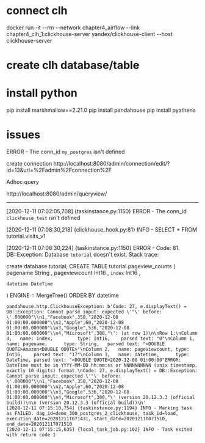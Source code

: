 # connect clh
docker run -it --rm --network chapter4_airflow --link chapter4_clh_1:clickhouse-server yandex/clickhouse-client --host clickhouse-server

# create clh database/table


# install python
pip install marshmallow==2.21.0
pip install pandahouse
pip install pyathena


# issues

ERROR - The conn_id `my_postgres` isn't defined

create connection http://localhost:8080/admin/connection/edit/?id=13&url=%2Fadmin%2Fconnection%2F


Adhoc query

http://localhost:8080/admin/queryview/

---

[2020-12-11 07:02:05,708] {taskinstance.py:1150} ERROR - The conn_id `clickhouse_test` isn't defined


[2020-12-11 07:08:30,218] {clickhouse_hook.py:81} INFO - 
                SELECT *
                FROM tutorial.visits_v1
            
[2020-12-11 07:08:30,224] {taskinstance.py:1150} ERROR - Code: 81.
DB::Exception: Database `tutorial` doesn't exist. Stack trace:


create database tutorial;
CREATE TABLE tutorial.pageview_counts (
    pagename String ,
    pageviewcount Int16 ,
    `index` Int16 ,

    datetime DateTime
)
ENGINE = MergeTree()
ORDER BY datetime


```
pandahouse.http.ClickhouseException: b'Code: 27, e.displayText() = DB::Exception: Cannot parse input: expected \'"\' before: \'.000000"\\n1,"Facebook",358,"2020-12-08 01:00:00.000000"\\n2,"Apple",60,"2020-12-08 01:00:00.000000"\\n3,"Google",536,"2020-12-08 01:00:00.000000"\\n4,"Microsoft",300,"\': (at row 1)\n\nRow 1:\nColumn 0,   name: index,         type: Int16,    parsed text: "0"\nColumn 1,   name: pagename,      type: String,   parsed text: "<DOUBLE QUOTE>Amazon<DOUBLE QUOTE>"\nColumn 2,   name: pageviewcount, type: Int16,    parsed text: "17"\nColumn 3,   name: datetime,      type: DateTime, parsed text: "<DOUBLE QUOTE>2020-12-08 01:00:00"ERROR: DateTime must be in YYYY-MM-DD hh:mm:ss or NNNNNNNNNN (unix timestamp, exactly 10 digits) format.\nCode: 27, e.displayText() = DB::Exception: Cannot parse input: expected \'"\' before: \'.000000"\\n1,"Facebook",358,"2020-12-08 01:00:00.000000"\\n2,"Apple",60,"2020-12-08 01:00:00.000000"\\n3,"Google",536,"2020-12-08 01:00:00.000000"\\n4,"Microsoft",300,"\' (version 20.12.3.3 (official build))\n\n (version 20.12.3.3 (official build))\n'
[2020-12-11 07:15:10,754] {taskinstance.py:1194} INFO - Marking task as FAILED. dag_id=demo_300_postgres_2_clickhouse, task_id=load, execution_date=20201211T071431, start_date=20201211T071510, end_date=20201211T071510
[2020-12-11 07:15:15,635] {local_task_job.py:102} INFO - Task exited with return code 1
```
